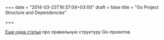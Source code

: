 +++
date = "2014-03-23T16:37:04+03:00"
draft = false
title = "Go Project Structure and Dependencies"

+++

<p><a href="http://zduck.com/2014/go-project-structure-and-dependencies/">Еще одна статья</a> про правильную структуру Go-проектов.</p>

